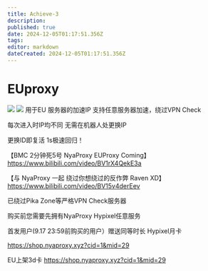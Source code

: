 ```yaml
---
title: Achieve-3
description: 
published: true
date: 2024-12-05T01:17:51.356Z
tags: 
editor: markdown
dateCreated: 2024-12-05T01:17:51.356Z
---
```


# EUproxy
![](https://img.shields.io/badge/Nya-white?style=for-the-badge&label=Editor) ![](https://img.shields.io/badge/Fisunia_Faint-pink?style=for-the-badge&label=Achieved_BY)
用于EU 服务器的加速IP 支持任意服务器加速，绕过VPN Check

每次进入时IP均不同 无需在机器人处更换IP

更换ID即复活 1s极速回归！

【BMC 2分钟死5号 NyaProxy EUProxy Coming】 https://www.bilibili.com/video/BV1rX4QekE3a

【与 NyaProxy 一起 绕过你想绕过的反作弊 Raven XD】 https://www.bilibili.com/video/BV15v4derEev

已绕过Pika Zone等严格VPN Check服务器

购买前您需要先拥有NyaProxy Hypixel任意服务

首发用户(9.17 23:59前购买的用户）赠送同等时长 Hypixel月卡

https://shop.nyaproxy.xyz?cid=1&mid=29

EU上架3d卡 https://shop.nyaproxy.xyz?cid=1&mid=29